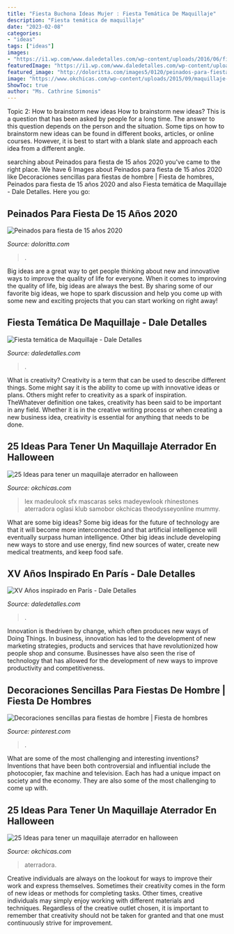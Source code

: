 ```yaml
---
title: "Fiesta Buchona Ideas Mujer : Fiesta Temática De Maquillaje"
description: "Fiesta temática de maquillaje"
date: "2023-02-08"
categories:
- "ideas"
tags: ["ideas"]
images:
- "https://i1.wp.com/www.daledetalles.com/wp-content/uploads/2016/06/fiesta-de-maquillaje9.jpg"
featuredImage: "https://i1.wp.com/www.daledetalles.com/wp-content/uploads/2016/06/fiesta-de-maquillaje9.jpg"
featured_image: "http://doloritta.com/images5/0120/peinados-para-fiesta-de-15-anos-2020/peinados-para-fiesta-de-15-anos-2020-77_6.jpg"
image: "https://www.okchicas.com/wp-content/uploads/2015/09/maquillaje-para-halloween-15.jpg"
ShowToc: true
author: "Ms. Cathrine Simonis"
---
```



Topic 2: How to brainstorm new ideas
How to brainstorm new ideas? This is a question that has been asked by people for a long time. The answer to this question depends on the person and the situation. Some tips on how to brainstorm new ideas can be found in different books, articles, or online courses. However, it is best to start with a blank slate and approach each idea from a different angle.

	

		
searching about Peinados para fiesta de 15 años 2020 you've came to the right place. We have 6 Images about Peinados para fiesta de 15 años 2020 like Decoraciones sencillas para fiestas de hombre | Fiesta de hombres, Peinados para fiesta de 15 años 2020 and also Fiesta temática de Maquillaje - Dale Detalles. Here you go:
		
    
## Peinados Para Fiesta De 15 Años 2020

<img loading=lazy src="http://doloritta.com/images5/0120/peinados-para-fiesta-de-15-anos-2020/peinados-para-fiesta-de-15-anos-2020-77_6.jpg" onerror="this.onerror=null;this.src='https://tse1.mm.bing.net/th?id=OIP.8ud88-jPOAS3biECu0aUrwAAAA&amp;pid=15.1';" alt="Peinados para fiesta de 15 años 2020">

_Source: doloritta.com_

>. 

	

Big ideas are a great way to get people thinking about new and innovative ways to improve the quality of life for everyone. When it comes to improving the quality of life, big ideas are always the best. By sharing some of our favorite big ideas, we hope to spark discussion and help you come up with some new and exciting projects that you can start working on right away!

    
## Fiesta Temática De Maquillaje - Dale Detalles

<img loading=lazy src="https://i1.wp.com/www.daledetalles.com/wp-content/uploads/2016/06/fiesta-de-maquillaje9.jpg" onerror="this.onerror=null;this.src='https://tse4.mm.bing.net/th?id=OIP.ETFqwLuySqdr-UM-6FLG-wHaJ4&amp;pid=15.1';" alt="Fiesta temática de Maquillaje - Dale Detalles">

_Source: daledetalles.com_

>. 

	

What is creativity?
Creativity is a term that can be used to describe different things. Some might say it is the ability to come up with innovative ideas or plans. Others might refer to creativity as a spark of inspiration. TheWhatever definition one takes, creativity has been said to be important in any field. Whether it is in the creative writing process or when creating a new business idea, creativity is essential for anything that needs to be done.

    
## 25 Ideas Para Tener Un Maquillaje Aterrador En Halloween

<img loading=lazy src="https://www.okchicas.com/wp-content/uploads/2015/09/maquillaje-para-halloween-15.jpg" onerror="this.onerror=null;this.src='https://tse4.mm.bing.net/th?id=OIP.Wkr4UrARqr8tQhaFR0l3gAHaEW&amp;pid=15.1';" alt="25 Ideas para tener un maquillaje aterrador en halloween">

_Source: okchicas.com_

>lex madeulook sfx mascaras seks madeyewlook rhinestones aterradora oglasi klub samobor okchicas theodysseyonline mummy. 

	

What are some big ideas?
Some big ideas for the future of technology are that it will become more interconnected and that artificial intelligence will eventually surpass human intelligence. Other big ideas include developing new ways to store and use energy, find new sources of water, create new medical treatments, and keep food safe.

    
## XV Años Inspirado En París - Dale Detalles

<img loading=lazy src="https://i2.wp.com/www.daledetalles.com/wp-content/uploads/2016/01/paris14.jpg" onerror="this.onerror=null;this.src='https://tse4.mm.bing.net/th?id=OIP.48KvkTjD51H5IpULHOXF4QHaNJ&amp;pid=15.1';" alt="XV Años inspirado en París - Dale Detalles">

_Source: daledetalles.com_

>. 

	

Innovation is thedriven by change, which often produces new ways of Doing Things. In business, innovation has led to the development of new marketing strategies, products and services that have revolutionized how people shop and consume. Businesses have also seen the rise of technology that has allowed for the development of new ways to improve productivity and competitiveness.

    
## Decoraciones Sencillas Para Fiestas De Hombre | Fiesta De Hombres

<img loading=lazy src="https://i.pinimg.com/736x/d7/2a/d8/d72ad888bf8619d48c987e3ea7b76f7a.jpg" onerror="this.onerror=null;this.src='https://tse4.mm.bing.net/th?id=OIP.5dbhj78MnTXd4lJFSm2tvQHaJ3&amp;pid=15.1';" alt="Decoraciones sencillas para fiestas de hombre | Fiesta de hombres">

_Source: pinterest.com_

>. 

	

What are some of the most challenging and interesting inventions?
Inventions that have been both controversial and influential include the photocopier, fax machine and television. Each has had a unique impact on society and the economy. They are also some of the most challenging to come up with.

    
## 25 Ideas Para Tener Un Maquillaje Aterrador En Halloween

<img loading=lazy src="https://www.okchicas.com/wp-content/uploads/2015/09/maquillaje-para-halloween-1-525x700.png" onerror="this.onerror=null;this.src='https://tse4.mm.bing.net/th?id=OIP.evvtkwFh3hjz4reRI7dIUQHaJ4&amp;pid=15.1';" alt="25 Ideas para tener un maquillaje aterrador en halloween">

_Source: okchicas.com_

>aterradora. 

	

Creative individuals are always on the lookout for ways to improve their work and express themselves. Sometimes their creativity comes in the form of new ideas or methods for completing tasks. Other times, creative individuals may simply enjoy working with different materials and techniques. Regardless of the creative outlet chosen, it is important to remember that creativity should not be taken for granted and that one must continuously strive for improvement.

